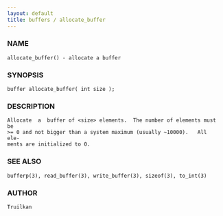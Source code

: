 ```yaml
---
layout: default
title: buffers / allocate_buffer
---
```


### NAME

    allocate_buffer() - allocate a buffer


### SYNOPSIS

    buffer allocate_buffer( int size );


### DESCRIPTION

    Allocate  a  buffer of <size> elements.  The number of elements must be
    >= 0 and not bigger than a system maximum (usually ~10000).   All  ele‐
    ments are initialized to 0.


### SEE ALSO

    bufferp(3), read_buffer(3), write_buffer(3), sizeof(3), to_int(3)


### AUTHOR

    Truilkan
